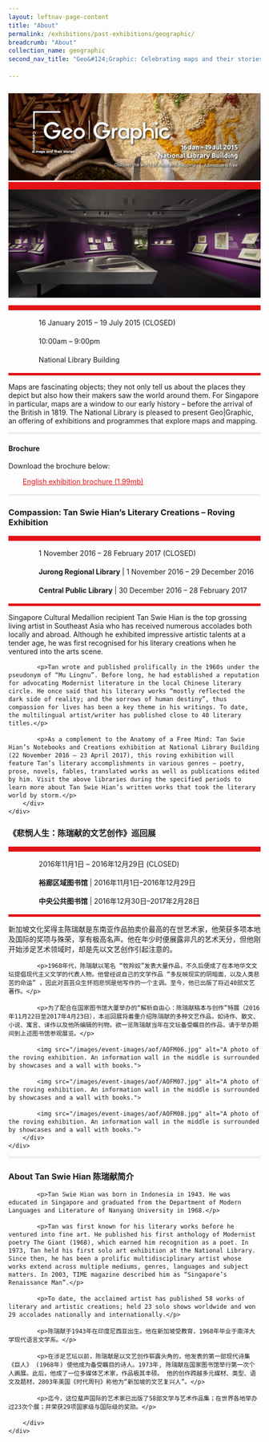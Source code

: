 ```yaml
---
layout: leftnav-page-content
title: "About"
permalink: /exhibitions/past-exhibitions/geographic/
breadcrumb: "About"
collection_name: geographic
second_nav_title: "Geo&#124;Graphic: Celebrating maps and their stories"

---
```


<section class="sgds-section__about">
<div class="sgds-container__card">
    <div class="row">
        <div class="col is-full" style="border-bottom: 15px solid #E21216; padding: 12px 0 0 0;">
            <img src="/images/event-images/geographic/geographic-main-image.jpg" alt="A title card labelled Geo&#124;Graphic: Celebrating maps and their stories. Open bags of spices are in the background.">
        </div>
    </div>    
    <div class="row">
        <div class="col is-full" style="padding: 0 0 12px 0;">
            <img src="/images/event-images/geographic/geographic_gallery_2.jpg" alt="A photo showing an overview of the Geo&#124;Graphic exhibition">
        </div>
    </div>
        <div class="row">
            <div class="col" style="border-top: 10px solid #E21216; border-bottom: 5px solid #E21216;">
                <ul style="list-style: none; margin-left: 0px;">
                    <li style="margin-bottom: 1rem;">
                        <span class="sgds-icon sgds-icon-calendar" style="font-size: 150%; display: inline-block; float: left; vertical-align: middle;"></span>
                        <div style="line-height: 150%; padding-left: 2.3rem;">16 January 2015 – 19 July 2015 (CLOSED)</div>
                    </li> 
                    <li style="margin-bottom: 1rem;">
                        <span class="sgds-icon sgds-icon-clock" style="font-size: 150%; display: inline-block; float: left; vertical-align: middle;"></span>
                        <div style="line-height: 150%; padding-left: 2.3rem;">10:00am – 9:00pm</div>
                    </li>          
                    <li style="margin-bottom: 1rem;">
                        <span class="sgds-icon sgds-icon-map" style="font-size: 150%; display: inline-block; float: left; vertical-align: middle;"></span>
                        <div style="line-height: 150%; padding-left: 2.3rem;">National Library Building</div>
                    </li>                    
                    </ul>
            </div>
        </div>
</div>
    
<div class="sgds-container__description">
    <div class="row">
        <div class="col is-full padding--top--lg">
            <p>Maps are fascinating objects; they not only tell us about the places they depict but also how their makers saw the world around them. For Singapore in particular, maps are a window to our early history – before the arrival of the British in 1819. The National Library is pleased to present Geo|Graphic, an offering of exhibitions and programmes that explore maps and mapping.</p>
        </div>
    </div>
</div>

<div class="sgds-container__line padding--lg">
    <div class="row">
        <div class="col is-12" style="padding: 2px 0; background-color: #efefef;">
        </div>
    </div>
</div> 
    
<div class="sgds-container__downloads">
    <div class="row">
        <div class="col is-full padding--top--lg">
            <h4>Brochure</h4>
            <p style="margin-top: 5px;">Download the brochure below:</p>
                    <ul style="list-style: none; margin-left: 5px; color: #E21216">
                        <li style="margin-bottom: 1rem;">
                            <a href="/files/geographic/Geographic_Festival-brochure.pdf" style="color:#E21216;">English exhibition brochure (1.99mb)</a>
                        </li>                         
                    </ul>
        </div>
    </div>
</div>

<div class="sgds-container__line padding--lg">
    <div class="row">
        <div class="col is-12" style="padding: 2px 0; background-color: #efefef;">
        </div>
    </div>
</div>  

<div class="sgds-container__card">
    <div class="row margin--bottom--xs">
        <div class="col is-12 padding--xs">
            <h3><strong>Compassion: Tan Swie Hian’s Literary Creations – Roving Exhibition</strong></h3>
        </div>
    </div>
        <div class="row">
            <div class="col" style="border-top: 10px solid #E21216; border-bottom: 5px solid #E21216;">
                <ul style="list-style: none; margin-left: 0px;">
                    <li style="margin-bottom: 1rem;">
                        <span class="sgds-icon sgds-icon-calendar" style="font-size: 150%; display: inline-block; float: left; vertical-align: middle;"></span>
                        <div style="line-height: 150%; padding-left: 2.3rem;">1 November 2016 – 28 February 2017 (CLOSED)</div>
                    </li> 
                    <li style="margin-bottom: 1rem;">
                        <span class="sgds-icon sgds-icon-map" style="font-size: 150%; display: inline-block; float: left; vertical-align: middle;"></span>
                        <div style="line-height: 150%; padding-left: 2.3rem;"><strong>Jurong Regional Library</strong> &#124; 1 November 2016 – 29 December 2016</div>
                    </li>                    
                    <li style="margin-bottom: 1rem;">
                        <div style="line-height: 150%; padding-left: 2.3rem;"><strong>Central Public Library</strong> &#124; 30 December 2016 – 28 February 2017</div>
                    </li>                    
                </ul>
            </div>
        </div>
</div>
    
<div class="sgds-container__description">
    <div class="row">
        <div class="col is-full padding--top--lg padding--bottom--lg">
            <p>Singapore Cultural Medallion recipient Tan Swie Hian is the top grossing living artist in Southeast Asia who has received numerous accolades both locally and abroad. Although he exhibited impressive artistic talents at a tender age, he was first recognised for his literary creations when he ventured into the arts scene.</p>

            <p>Tan wrote and published prolifically in the 1960s under the pseudonym of “Mu Lingnu”. Before long, he had established a reputation for advocating Modernist literature in the local Chinese literary circle. He once said that his literary works “mostly reflected the dark side of reality; and the sorrows of human destiny”, thus compassion for lives has been a key theme in his writings. To date, the multilingual artist/writer has published close to 40 literary titles.</p>

            <p>As a complement to the Anatomy of a Free Mind: Tan Swie Hian’s Notebooks and Creations exhibition at National Library Building (22 November 2016 – 23 April 2017), this roving exhibition will feature Tan’s literary accomplishments in various genres – poetry, prose, novels, fables, translated works as well as publications edited by him. Visit the above libraries during the specified periods to learn more about Tan Swie Hian’s written works that took the literary world by storm.</p>
        </div>
    </div>
</div>    

<div class="sgds-container__card">
    <div class="row margin--bottom--xs">
        <div class="col is-12 padding--xs">
            <h3><strong>《悲悯人生：陈瑞献的文艺创作》巡回展</strong></h3>
        </div>
    </div>
        <div class="row">
            <div class="col" style="border-top: 10px solid #E21216; border-bottom: 5px solid #E21216;">
                <ul style="list-style: none; margin-left: 0px;">
                    <li style="margin-bottom: 1rem;">
                        <span class="sgds-icon sgds-icon-calendar" style="font-size: 150%; display: inline-block; float: left; vertical-align: middle;"></span>
                        <div style="line-height: 150%; padding-left: 2.3rem;">2016年11月1日 – 2016年12月29日 (CLOSED)</div>
                    </li> 
                    <li style="margin-bottom: 1rem;">
                        <span class="sgds-icon sgds-icon-map" style="font-size: 150%; display: inline-block; float: left; vertical-align: middle;"></span>
                        <div style="line-height: 150%; padding-left: 2.3rem;"><strong>裕廊区域图书馆</strong> &#124; 2016年11月1日–2016年12月29日</div>
                    </li>                    
                    <li style="margin-bottom: 1rem;">
                        <div style="line-height: 150%; padding-left: 2.3rem;"><strong>中央公共图书馆</strong> &#124; 2016年12月30日–2017年2月28日</div>
                    </li>                    
                </ul>
            </div>
        </div>
</div>
    
<div class="sgds-container__description">
    <div class="row">
        <div class="col is-full padding--top--lg">
            <p>新加坡文化奖得主陈瑞献是东南亚作品拍卖价最高的在世艺术家，他荣获多项本地及国际的奖项与殊荣，享有极高名声。他在年少时便展露非凡的艺术天分，但他刚开始涉足艺术领域时，却是先以文艺创作引起注意的。</p>

            <p>1960年代，陈瑞献以笔名 “牧羚奴”发表大量作品，不久后便成了在本地华文文坛提倡现代主义文学的代表人物。他曾经说自己的文学作品 “多反映现实的阴暗面，以及人类悲苦的命运” ，因此对芸芸众生怀抱悲悯是他写作的一个主调。至今，他已出版了将近40部文艺著作。</p>

            <p>为了配合在国家图书馆大厦举办的“解析自由心：陈瑞献稿本与创作”特展（2016年11月22日至2017年4月23日），本巡回展将着重介绍陈瑞献的多种文艺作品，如诗作、散文、小说、寓言、译作以及他所编辑的刊物。欲一览陈瑞献当年在文坛备受瞩目的作品，请于举办期间到上述图书馆参观展览。</p>
            
            <img src="/images/event-images/aof/AOFM06.jpg" alt="A photo of the roving exhibition. An information wall in the middle is surrounded by showcases and a wall with books.">
            
            <img src="/images/event-images/aof/AOFM07.jpg" alt="A photo of the roving exhibition. An information wall in the middle is surrounded by showcases and a wall with books.">
            
            <img src="/images/event-images/aof/AOFM08.jpg" alt="A photo of the roving exhibition. An information wall in the middle is surrounded by showcases and a wall with books.">
        </div>
    </div>
</div>

<div class="sgds-container__line padding--lg">
    <div class="row">
        <div class="col is-12" style="padding: 2px 0; background-color: #efefef;">
        </div>
    </div>
</div> 
    
<div class="sgds-container__description">
    <div class="row">
        <div class="col is-full padding--top--lg">
            <h3><strong>About Tan Swie Hian 陈瑞献简介</strong></h3>
            
            <p>Tan Swie Hian was born in Indonesia in 1943. He was educated in Singapore and graduated from the Department of Modern Languages and Literature of Nanyang University in 1968.</p>

            <p>Tan was first known for his literary works before he ventured into fine art. He published his first anthology of Modernist poetry The Giant (1968), which earned him recognition as a poet. In 1973, Tan held his first solo art exhibition at the National Library. Since then, he has been a prolific multidisciplinary artist whose works extend across multiple mediums, genres, languages and subject matters. In 2003, TIME magazine described him as “Singapore’s Renaissance Man”.</p>

            <p>To date, the acclaimed artist has published 58 works of literary and artistic creations; held 23 solo shows worldwide and won 29 accolades nationally and internationally.</p>
            
            <p>陈瑞献于1943年在印度尼西亚出生。他在新加坡受教育，1968年毕业于南洋大学现代语言文学系。</p>

            <p>在涉足艺坛以前，陈瑞献是以文艺创作崭露头角的，他发表的第一部现代诗集《巨人》 (1968年) 使他成为备受瞩目的诗人。1973年, 陈瑞献在国家图书馆举行第一次个人画展。此后，他成了一位多媒体艺术家，作品极其丰硕。 他的创作跨越多元媒材、类型、语文及题材，2003年美国《时代周刊》称他为“新加坡的文艺复兴人”。</p>

            <p>迄今，这位蜚声国际的艺术家已出版了58部文学与艺术作品集；在世界各地举办过23次个展；并荣获29项国家级与国际级的奖勋。</p>

        </div>
    </div>
</div>
    
</section>

